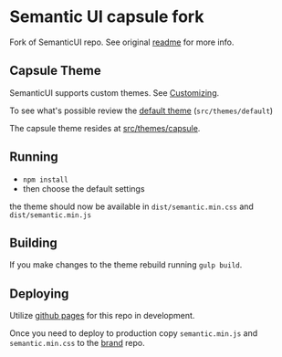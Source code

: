 # Semantic UI capsule fork
Fork of SemanticUI repo. See original
[readme](https://github.com/Semantic-Org/Semantic-UI/blob/master/README.md)
for more info.

## Capsule Theme
SemanticUI supports custom themes.
See [Customizing](http://learnsemantic.com/developing/customizing.html).

To see what's possible review the
[default theme](https://github.com/CapsuleHealth/Semantic-UI/tree/master/src/themes/default)
(`src/themes/default`)

The capsule theme resides at
[src/themes/capsule](https://github.com/CapsuleHealth/Semantic-UI/tree/master/src/themes/capsule).

## Running

* `npm install`
* then choose the default settings

the theme should now be available in `dist/semantic.min.css` and `dist/semantic.min.js`

## Building
If you make changes to the theme rebuild running `gulp build`.

## Deploying
Utilize [github pages](http://capsulehealth.github.io/Semantic-UI/dist/semantic.css) for this repo
in development.

Once you need to deploy to production copy `semantic.min.js` and `semantic.min.css` to the 
[brand](https://github.com/CapsuleHealth/brand) repo.

